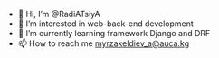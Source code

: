 - 👋 Hi, I’m @RadiATsiyA
- 👀 I’m interested in web-back-end development
- 🌱 I’m currently learning framework Django and DRF 
- 📫 How to reach me myrzakeldiev_a@auca.kg

<!---
RadiATsiyA/RadiATsiyA is a ✨ special ✨ repository because its `README.md` (this file) appears on your GitHub profile.
You can click the Preview link to take a look at your changes.
--->
